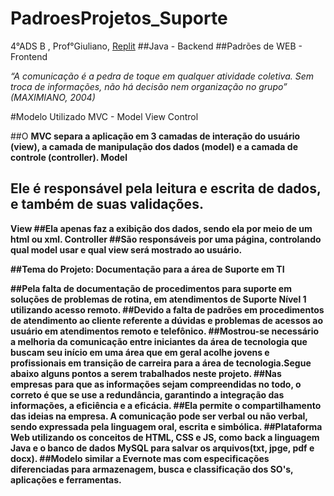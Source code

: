 # PadroesProjetos_Suporte

4°ADS B , Prof°Giuliano, 
<a href="https://repl.it/@RobertaAb/SuportedocumentacaoSEC">Replit</a>
##Java - Backend
##Padrões de WEB - Frontend

  <i>“A comunicação é a pedra de toque em qualquer atividade coletiva. Sem troca de informações, não há decisão nem organização no grupo” (MAXIMIANO, 2004)</i>


#Modelo Utilizado MVC - Model View Control

##O <strong>MVC</srong> separa a aplicação em 3 camadas de interação do usuário <strong>(view)</strong>, a camada de manipulação dos dados <strong>(model)</strong> e a camada de controle <strong>(controller)</strong>.
<strong> Model </strong>
## Ele é responsável pela leitura e escrita de dados, e também de suas validações.
<strong>View</strong>
##Ela apenas faz a  exibição dos dados, sendo ela por meio de um html ou xml.
<strong>Controller</strong>
##São responsáveis por uma página, controlando qual model usar e qual view será mostrado ao usuário.

##Tema do Projeto: Documentação para a área de Suporte em TI

##Pela falta de documentação de procedimentos para suporte em soluções de problemas de rotina, em atendimentos de Suporte Nível 1 utilizando acesso remoto.
##Devido a falta de padrões em procedimentos de atendimento ao cliente referente a dúvidas e problemas de acessos ao usuário em atendimentos remoto e telefônico.
##Mostrou-se necessário a melhoria da comunicação entre iniciantes  da área de tecnologia que buscam seu início em uma área que em geral acolhe jovens e profissionais  em transição de carreira para a área de tecnologia.Segue abaixo alguns pontos a serem trabalhados neste projeto.
##Nas empresas para que as informações sejam compreendidas no todo, o correto é que se use a redundância, garantindo a integração das informações, a eficiência e a eficácia.
##Ela permite o compartilhamento das ideias na empresa. A comunicação pode ser verbal ou não verbal, sendo expressada pela linguagem oral, escrita e simbólica.
##Plataforma Web  utilizando os conceitos de HTML, CSS e JS, como back a linguagem Java e o banco de dados MySQL para salvar os arquivos(txt, jpge, pdf e docx).
##Modelo similar a Evernote mas com especificações diferenciadas para armazenagem, busca e classificação dos SO's, aplicações e ferramentas.
